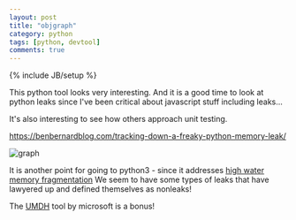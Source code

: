 ```yaml
---
layout: post
title: "objgraph"
category: python
tags: [python, devtool]
comments: true
---
```

{% include JB/setup %}
  
This python tool looks very interesting.  And it is a good time to look at python leaks since I've been critical about javascript stuff including leaks...
  
It's also interesting to see how others approach unit testing.
  
<https://benbernardblog.com/tracking-down-a-freaky-python-memory-leak/>
  
![graph](https://benbernardblog.com/content/images/2016/12/graph.jpg)
  
It is another point for going to python3 - since it addresses [high water memory fragmentation](http://www.gossamer-threads.com/lists/python/python/1162114)   We seem to have some types of leaks that have lawyered up and defined themselves as nonleaks!
  
The [UMDH](https://msdn.microsoft.com/en-us/library/windows/hardware/ff560206(v=vs.85).aspx) tool by microsoft is a bonus!

